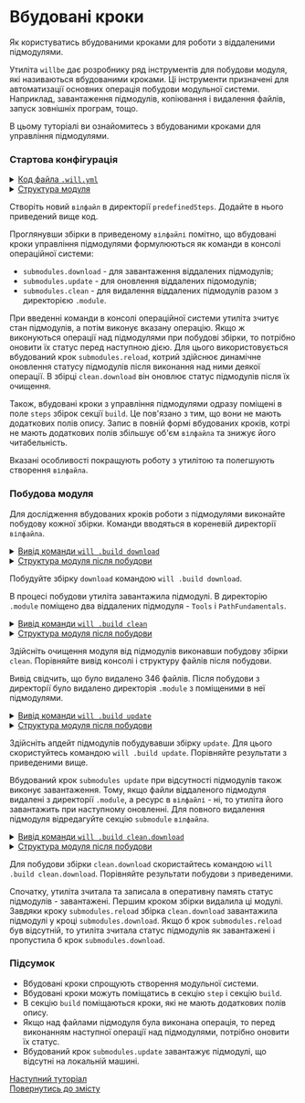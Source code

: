 # Вбудовані кроки

Як користуватись вбудованими кроками для роботи з віддаленими підмодулями.

Утиліта `willbe` дає розробнику ряд інструментів для побудови модуля, які називаються вбудованими кроками. Ці інструменти призначені для автоматизації основних операція побудови модульної системи. Наприклад, завантаження підмодулів, копіювання і видалення файлів, запуск зовнішніх програм, тощо.

В цьому туторіалі ви ознайомитесь з вбудованими кроками для управління підмодулями.  

### Стартова конфігурація

<details>
  <summary><u>Код файла <code>.will.yml</code></u></summary>

```yaml
about :

  name : predefinedSteps
  description : "To use predefined submodule control steps"
  version : 0.0.1

submodule :
  
  Tools : git+https:///github.com/Wandalen/wTools.git/out/wTools#master
  PathFundamentals : git+https:///github.com/Wandalen/wPathFundamentals.git/out/wPathFundamentals#master

step :

  echo :
    shell : echo "Done"
    currentPath : '.'
build :

  download :
    steps :
      - submodules.download

  update :
    steps :
      - submodules.update

  clean :
    steps :
      - submodules.clean
          
  clean.download :
    steps :
      - submodules.clean
      - submodules.reload
      - submodules.download
      - echo
           
```

</details>
<details>
  <summary><u>Структура модуля</u></summary>

```
predefinedSteps              
      └── .will.yml     
  
```

</details>

Створіть новий `вілфайл` в директорії `predefinedSteps`. Додайте в нього приведений вище код.  

Проглянувши збірки в приведеному `вілфайлі` помітно, що вбудовані кроки управління підмодулями формулюються як команди в консолі операційної системи:   
- `submodules.download` - для завантаження віддалених підмодулів;
- `submodules.update` - для оновлення віддалених підомодулів;
- `submodules.clean` - для видалення віддалених підмодулів разом з директорією `.module`.

При введенні команди в консолі операційної системи утиліта зчитує стан підмодулів, а потім виконує вказану операцію. Якщо ж виконуються операції над підмодулями при побудові збірки, то потрібно оновити їх статус перед наступною дією. Для цього використовується вбудований крок `submodules.reload`, котрий здійснює динамічне оновлення статусу підмодулів після виконання над ними деякої операції. В збірці `clean.download` він оновлює статус підмодулів після їх очищення.  

Також, вбудовані кроки з управління підмодулями одразу поміщені в поле `steps` збірок секції `build`. Це пов'язано з тим, що вони не мають додаткових полів опису. Запис в повній формі вбудованих кроків, котрі не мають додаткових полів збільшує об'єм `вілфайла` та знижує його читабельність.  

Вказані особливості покращують роботу з утилітою та полегшують створення `вілфайла`. 

### Побудова модуля

Для дослідження вбудованих кроків роботи з підмодулями виконайте побудову кожної збірки. Команди вводяться в кореневій директорії `вілфайла`. 

<details>
  <summary><u>Вивід команди <code>will .build download</code></u></summary>

```
[user@user ~]$ will .build download
...
     . Read : /path_to_file/.module/Tools/out/wTools.out.will.yml
     + module::Tools was downloaded in 12.741s
     . Read : /path_to_file/.module/PathFundamentals/out/wPathFundamentals.out.will.yml
     + module::PathFundamentals was downloaded in 4.903s
   + 2/2 submodule(s) of module::predefinedSteps were downloaded in 17.652s
  Built module::first / build::download in 17.698s

```

</details>
<details>
  <summary><u>Структура модуля після побудови</u></summary>

```
predefinedSteps
     ├── .module
     │      ├── Tools
     │      └── PathFundamentals
     └── .will.yml

```

</details>

Побудуйте збірку `download` командою `will .build download`. 

В процесі побудови утиліта завантажила підмодулі. В директорію `.module` поміщено два віддалених підмодуля - `Tools` i `PathFundamentals`.  

<details>
  <summary><u>Вивід команди <code>will .build clean</code></u></summary>

```
[user@user ~]$ will .build clean
  Building clean
  ...
   - Clean deleted 346 file(s) in 1.159s
  Built module::first / build::clean in 1.207s
  
```

</details>
<details>
  <summary><u>Структура модуля після побудови</u></summary>

```
predefinedSteps
     └── .will.yml

```

</details>

Здійсніть очищення модуля від підмодулів виконавши побудову збірки `clean`. Порівняйте вивід консолі і структуру файлів після побудови.

Вивід свідчить, що було видалено 346 файлів. Після побудови з директорії було видалено директорія `.module` з поміщеними в неї підмодулями.

<details>
  <summary><u>Вивід команди <code>will .build update</code></u></summary>

```
[user@user ~]$ will .build update
...
  Building module::first / build::upgrade
     . Read : /path_to_file/.module/Tools/out/wTools.out.will.yml
     + module::Tools version master was updated in 13.922s
     . Read : /path_to_file/.module/PathFundamentals/out/wPathFundamentals.out.will.yml
     + module::PathFundamentals version master was updated in 3.553s
   + 2/2 submodule(s) of module::first were updated in 17.484s
  Built module::first / build::update in 17.538s


  ```

</details>
<details>
  <summary><u>Структура модуля після побудови</u></summary>

```
predefinedSteps
     ├── .module
     │      ├── Tools
     │      └── PathFundamentals
     └── .will.yml

```

</details>

Здійсніть апдейт підмодулів побудувавши збірку `update`. Для цього скористуйтесь командою `will .build update`. Порівняйте результати з приведеними вище.

Вбудований крок `submodules update` при відсутності підмодулів також виконує завантаження. Тому, якщо файли віддаленого підмодуля видалені з директорії `.module`, а ресурс в `вілфайлі` - ні, то утиліта його завантажить при наступному оновленні. Для повного видалення підмодуля відредагуйте секцію `submodule` `вілфайлa`.  

<details>
  <summary><u>Вивід команди <code>will .build clean.download</code></u></summary>

```
[user@user ~]$ will .build clean.download
...
  Building module::predefinedSteps / build::clean.download
   - Clean deleted 344 file(s) in 1.155s
   . Reloading submodules..
     + module::Tools was downloaded in 13.699s
     + module::PathFundamentals was downloaded in 2.903s
   + 2/2 submodule(s) of module::predefinedSteps were downloaded in 16.610s
 > echo "Done"
Done
  Built module::predefinedSteps / build::clean.download in 1.411s


```

</details>
<details>
  <summary><u>Структура модуля після побудови</u></summary>

```
predefinedSteps
     ├── .module
     │      ├── Tools
     │      └── PathFundamentals
     └── .will.yml

```

</details>

Для побудови збірки `clean.download` скористайтесь командою `will .build clean.download`. Порівняйте результати побудови з приведеними.

Спочатку, утиліта зчитала та записала в оперативну память статус підмодулів - завантажені. Першим кроком збірки видалила ці модулі. Завдяки кроку `submodules.reload` збірка `clean.download` завантажила підмодулі у кроці `submodules.download`. Якщо б крок `submodules.reload` був відсутній, то утиліта зчитала статус підмодулів як завантажені і пропустила б крок `submodules.download`. 

### Підсумок  

- Вбудовані кроки спрощують створення модульної системи.  
- Вбудовані кроки можуть поміщатись в секцію `step` i секцію `build`.
- В секцію `build` поміщаються кроки, які не мають додаткових полів опису.
- Якщо над файлами підмодуля була виконана операція, то перед виконанням наступної операції над підмодулями, потрібно оновити їх статус.
- Вбудований крок `submodules.update` завантажує підмодулі, що відсутні на локальній машині.

[Наступний туторіал](CriterionsInWillFile.md)  
[Повернутись до змісту](../README.md#tutorials)